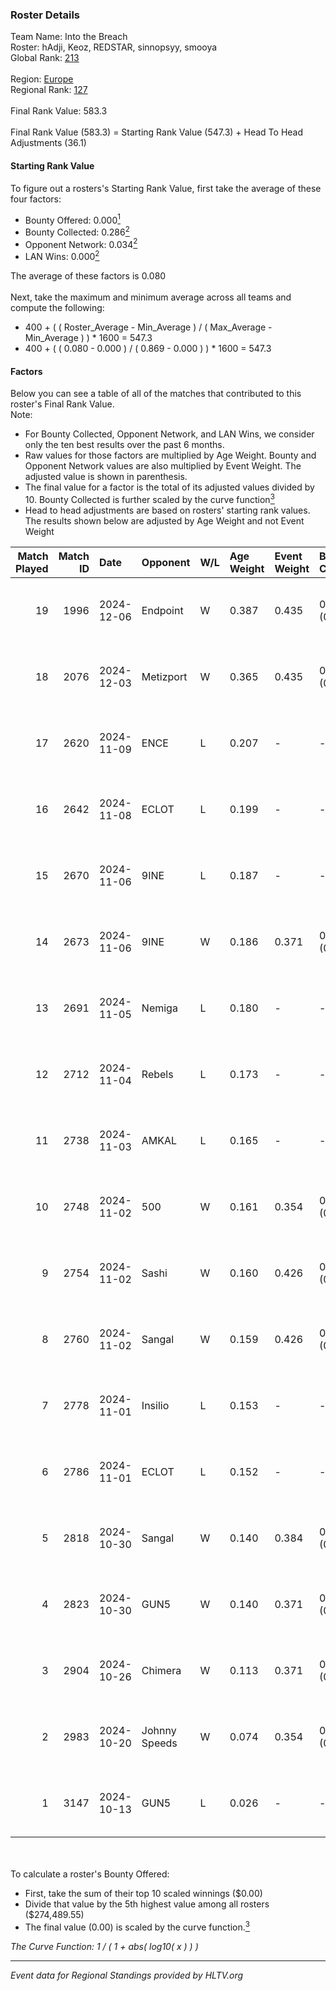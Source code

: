 ### Roster Details<br />
Team Name: Into the Breach<br />
Roster: hAdji, Keoz, REDSTAR, sinnopsyy, smooya<br />
Global Rank: [213](../../standings_global_2025_04_07.md)<br />
<br />
Region: [Europe]( ../../standings_europe_2025_04_07.md)<br />
Regional Rank: [127]( ../../standings_europe_2025_04_07.md)<br />
<br />
Final Rank Value:  583.3<br />
<br />
Final Rank Value (583.3) = Starting Rank Value (547.3) + Head To Head Adjustments (36.1)<br />

#### Starting Rank Value<br />
To figure out a rosters's Starting Rank Value, first take the average of these four factors:<br />
- Bounty Offered: 0.000[<sup>1</sup>](#table2)
- Bounty Collected: 0.286[<sup>2</sup>](#table1)
- Opponent Network: 0.034[<sup>2</sup>](#table1)
- LAN Wins: 0.000[<sup>2</sup>](#table1)

The average of these factors is 0.080<br />
<br />
Next, take the maximum and minimum average across all teams and compute the following:<br />
- 400 + ( ( Roster_Average - Min_Average ) / ( Max_Average - Min_Average ) ) * 1600 = 547.3
- 400 + ( ( 0.080 - 0.000 ) / ( 0.869 - 0.000 ) ) * 1600 = 547.3


#### Factors<br />
Below you can see a table of all of the matches that contributed to this roster's Final Rank Value.<br />
Note:<br />

- For Bounty Collected, Opponent Network, and LAN Wins, we consider only the ten best results over the past 6 months.
- Raw values for those factors are multiplied by Age Weight. Bounty and Opponent Network values are also multiplied by Event Weight. The adjusted value is shown in parenthesis.
- The final value for a factor is the total of its adjusted values divided by 10. Bounty Collected is further scaled by the curve function[<sup>3</sup>](#curveFunction)
- Head to head adjustments are based on rosters' starting rank values. The results shown below are adjusted by Age Weight and not Event Weight
<span id="table1"></span><br />


| Match Played | Match ID | Date       | Opponent      | W/L | Age Weight | Event Weight | Bounty Collected | Opponent Network | LAN Wins  | H2H Adj. | Roster                                        |
| -: | -: | :- | :- | :- | :- | :- | :- | :- | :- | -: | :- |
|           19 |     1996 | 2024-12-06 | Endpoint      | W   | 0.387      | 0.435        | 0.006 (0.001)    | 0.110 (0.018)    | 0 (0.000) |     7.93 | hAdji, Keoz, REDSTAR, sinnopsyy, smooya       |
|           18 |     2076 | 2024-12-03 | Metizport     | W   | 0.365      | 0.435        | 0.106 (0.017)    | 0.769 (0.122)    | 0 (0.000) |    10.66 | hAdji, Keoz, REDSTAR, sinnopsyy, smooya       |
|           17 |     2620 | 2024-11-09 | ENCE          | L   | 0.207      | -            | -                | -                | -         |    -0.62 | juanflatroo, Keoz, REDSTAR, sinnopsyy, smooya |
|           16 |     2642 | 2024-11-08 | ECLOT         | L   | 0.199      | -            | -                | -                | -         |    -0.40 | juanflatroo, Keoz, REDSTAR, sinnopsyy, smooya |
|           15 |     2670 | 2024-11-06 | 9INE          | L   | 0.187      | -            | -                | -                | -         |    -2.35 | juanflatroo, Keoz, REDSTAR, sinnopsyy, smooya |
|           14 |     2673 | 2024-11-06 | 9INE          | W   | 0.186      | 0.371        | 0.000 (0.000)    | 0.079 (0.005)    | 0 (0.000) |     3.58 | juanflatroo, Keoz, REDSTAR, sinnopsyy, smooya |
|           13 |     2691 | 2024-11-05 | Nemiga        | L   | 0.180      | -            | -                | -                | -         |    -0.38 | juanflatroo, Keoz, REDSTAR, sinnopsyy, smooya |
|           12 |     2712 | 2024-11-04 | Rebels        | L   | 0.173      | -            | -                | -                | -         |    -2.06 | juanflatroo, Keoz, REDSTAR, sinnopsyy, smooya |
|           11 |     2738 | 2024-11-03 | AMKAL         | L   | 0.165      | -            | -                | -                | -         |    -1.80 | juanflatroo, Keoz, REDSTAR, sinnopsyy, smooya |
|           10 |     2748 | 2024-11-02 | 500           | W   | 0.161      | 0.354        | 0.122 (0.007)    | 1.000 (0.057)    | 0 (0.000) |     4.66 | juanflatroo, Keoz, REDSTAR, sinnopsyy, smooya |
|            9 |     2754 | 2024-11-02 | Sashi         | W   | 0.160      | 0.426        | 0.005 (0.000)    | 0.683 (0.047)    | 0 (0.000) |     4.28 | juanflatroo, Keoz, REDSTAR, sinnopsyy, smooya |
|            8 |     2760 | 2024-11-02 | Sangal        | W   | 0.159      | 0.426        | 0.014 (0.001)    | 0.148 (0.010)    | 0 (0.000) |     3.74 | juanflatroo, Keoz, REDSTAR, sinnopsyy, smooya |
|            7 |     2778 | 2024-11-01 | Insilio       | L   | 0.153      | -            | -                | -                | -         |    -2.56 | juanflatroo, Keoz, REDSTAR, sinnopsyy, smooya |
|            6 |     2786 | 2024-11-01 | ECLOT         | L   | 0.152      | -            | -                | -                | -         |    -0.29 | juanflatroo, Keoz, REDSTAR, sinnopsyy, smooya |
|            5 |     2818 | 2024-10-30 | Sangal        | W   | 0.140      | 0.384        | 0.014 (0.001)    | 0.148 (0.008)    | 0 (0.000) |     3.32 | juanflatroo, Keoz, REDSTAR, sinnopsyy, smooya |
|            4 |     2823 | 2024-10-30 | GUN5          | W   | 0.140      | 0.371        | 0.081 (0.004)    | 0.930 (0.048)    | 0 (0.000) |     3.92 | juanflatroo, Keoz, REDSTAR, sinnopsyy, smooya |
|            3 |     2904 | 2024-10-26 | Chimera       | W   | 0.113      | 0.371        | 0.012 (0.000)    | 0.429 (0.018)    | 0 (0.000) |     2.72 | juanflatroo, Keoz, REDSTAR, sinnopsyy, smooya |
|            2 |     2983 | 2024-10-20 | Johnny Speeds | W   | 0.074      | 0.354        | 0.018 (0.000)    | 0.107 (0.003)    | 0 (0.000) |     1.78 | juanflatroo, Keoz, REDSTAR, sinnopsyy, smooya |
|            1 |     3147 | 2024-10-13 | GUN5          | L   | 0.026      | -            | -                | -                | -         |    -0.09 | juanflatroo, Keoz, REDSTAR, sinnopsyy, smooya |

<br />
<span id="table2"></span><br />
To calculate a roster's Bounty Offered:<br />

- First, take the sum of their top 10 scaled winnings ($0.00)
- Divide that value by the 5th highest value among all rosters ($274,489.55)
- The final value (0.00) is scaled by the curve function.[<sup>3</sup>](#curveFunction)

<span id="curveFunction"></span>_The Curve Function: 1 / ( 1 + abs( log10( x ) ) )_<br />

---
_Event data for Regional Standings provided by HLTV.org_<br />
